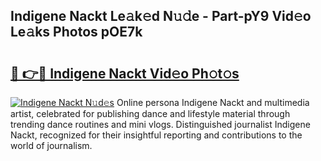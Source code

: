 ## Indigene Nackt Le𝚊k𝚎d N𝚞𝚍e - Part-pY9 Vid𝚎o Le𝚊ks Photos pOE7k

# <h2><a href="http://fbaqr2u.evod.top/?m=Indigene+Nackt">🔗 👉🔴 Indigene Nackt Vid𝚎o Ph𝚘t𝚘s</a></h2>

[![Indigene Nackt N𝚞d𝚎s](https://i.imgur.com/8V9OHl7.gif)](http://fbaqr2u.evod.top/?m=Indigene+Nackt)
Online persona Indigene Nackt and multimedia artist, celebrated for publishing dance and lifestyle material through trending dance routines and mini vlogs. Distinguished journalist Indigene Nackt, recognized for their insightful reporting and contributions to the world of journalism. 
